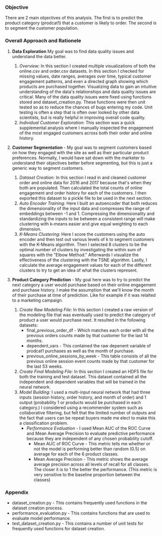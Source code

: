  ### Objective
There are 2 main objectives of this analysis. The first is to predict the product category (prodcat1) that a customer is likely to order. The second is to segment the customer population. 

### Overall Approach and Rationele 
 1. **Data Exploration** My goal was to find data quality issues and understand the data better.
    1. _Overview:_ In this section I created multiple visualizations of both the online.csv and order.csv datasets. In this section I checked for missing values, date ranges, averages over time, typical customer engagement patterns, and even a directed graph showing which products are purchased together. Visualizing data to gain an intuitive understanding of the data's relationships and data quality issues are critical. Many of the data quality issues were fixed using functions stored and dataset_creation.py. These functions were then unit tested so as to reduce the chances of bugs entering my code. Unit testing is often a step that is often over looked by other data scientists, but is really helpful in improving overall code quality.
    2. _Individual Customer Exploration:_ This section was a quick supplemental analysis where I manually inspected the engagement of the most engaged customers across both their order and online history.
 2. **Customer Segmentation** - My goal was to segment customers based on how they engaged with the site as well as their particular product preferences. Normally, I would have sat down with the marketer to understand their objectives better before segmenting, but this is just a generic way to segment customers.
    1. _Dataset Creation:_ In this section I read in and cleaned customer order and online data for 2016 and 2017 because that's when they both are populated. Then calculated the total counts of online engagement and order history for each of the customers. I then exported this dataset to a pickle file to be used in the next section.
    2. _Auto Encoder Training:_ Here I built an autoencoder that both reduces the dimensionality of the input data and compresses the range of embeddings between -1 and 1. Compressing the dimensionality and standardizing the inputs to be between a consistent range will make clustering with k-means easier and give equal weighting to each dimension. 
    3. _K-Means Clustering:_ Here I score the customers using the auto encoder and then test out various levels of k to segment customers with the K-Means algorithm. Then I selected 8 clusters to be the optimal number of clusters by investigating the within sum of squares with the "Elbow Method." Afterwards I visualize the effectiveness of the clustering with the TSNE algorithm. Lastly, I calculate the average engagement values for each of the different clusters to try to get an idea of what the clusters represent. 
    
 3. **Product Category Prediction** - My goal here was to try to predict the next category a user would purchase based on their online engagement and purchase history. I make the assumption that we'll know the month of their purchase at time of prediction. Like for example if it was relalted to a marketing campaign.
     1. _Create Raw Modeling File:_ In this section I created a raw version of the modeling file that was eventually used to predict the category of product a user would purchase next. It resulted in the following datasets:
        - final_previous_order_df - Which matches each order with all the previous orders counts made by that customer for the last 14 months. 
        - dependent_vars - This contained the raw depenent variable of prodcat1 purchases as well as the month of purchase.
        - previous_online_sessions_by_week - This table consists of all the previous online session event counts made by that customer for the last 53 weeks.
     2. _Create Final Modeling File:_ In this section I created an HDF5 file for both the training and test dataset. This dataset contained all the independent and dependent variables that will be trained in the neural network.
     3. _Model Building:_ I used a multi-input neural network that had three inputs (session history, order history, and month of order) and 1 output (probability 1 or products would be purchased in each category.) I considered using a recommender system such as collaborative filtering, but felt that the limited number of outputs and the fact that users can be repeat buyers made me elect to make this a classification problem.
        - _Performance Evaluation_ - I used Mean AUC of the ROC Curve and Mean Average Precision to evaluate predictive performance because they are independent of any chosen probability cutoff.
          - Mean AUC of ROC Curve - This metric tells me whether or not the model is performing better than random (0.5) on average for each of the 6 product classes.
          - Mean Average Precision - This metric shows the average average precision across all levels of recall for all classes. The closer it is to 1 the better the performance. (This metric is very sensitive to the baseline proportion between the classes)

### Appendix
  - dataset_creation.py - This contains frequently used functions in the dataset creation process. 
  - performance_evaluation.py - This contains functions that are used to evaluate model performance.
  - test_dataset_creation.py - This contains a number of unit tests for frequently used functions for dataset creation.
